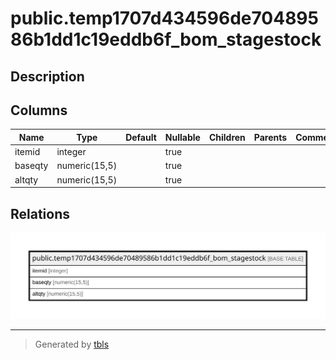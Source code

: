 # public.temp1707d434596de70489586b1dd1c19eddb6f_bom_stagestock

## Description

## Columns

| Name | Type | Default | Nullable | Children | Parents | Comment |
| ---- | ---- | ------- | -------- | -------- | ------- | ------- |
| itemid | integer |  | true |  |  |  |
| baseqty | numeric(15,5) |  | true |  |  |  |
| altqty | numeric(15,5) |  | true |  |  |  |

## Relations

![er](public.temp1707d434596de70489586b1dd1c19eddb6f_bom_stagestock.svg)

---

> Generated by [tbls](https://github.com/k1LoW/tbls)
